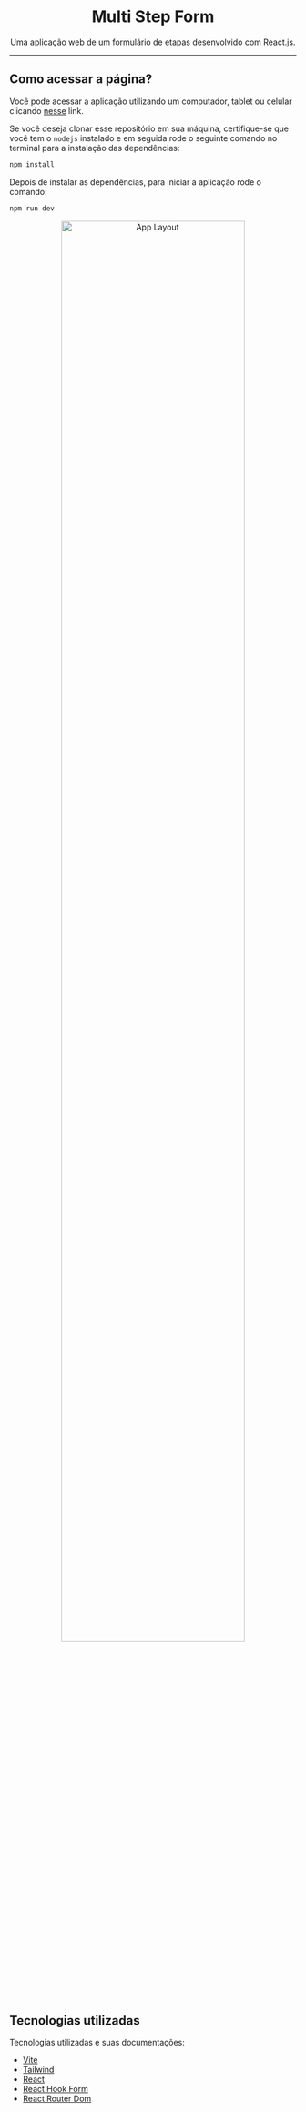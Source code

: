 <h1 align="center"> Multi Step Form </h1>

<p align="center">
  Uma aplicação web de um formulário de etapas desenvolvido com React.js.
</p>

------
## Como acessar a página?

Você pode acessar a aplicação utilizando um computador, tablet ou celular clicando [nesse]() link.

Se você deseja clonar esse repositório em sua máquina, certifique-se que você tem o `nodejs` instalado e em seguida rode o seguinte comando no terminal para a instalação das dependências:

```bash
npm install
```

Depois de instalar as dependências, para iniciar a aplicação rode o comando:
```bash
npm run dev
```

<p align="center">
  <img alt="App Layout" src="" width="80%">
</p>

## Tecnologias utilizadas

Tecnologias utilizadas e suas documentações:

- [Vite](https://vitejs.dev/)
- [Tailwind](https://tailwindcss.com/)
- [React](https://reactjs.org/)
- [React Hook Form](https://react-hook-form.com/)
- [React Router Dom](https://reactrouter.com/en/main)
